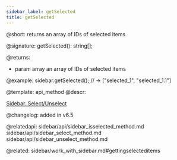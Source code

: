 ```yaml
---
sidebar_label: getSelected
title: getSelected
---          
```


@short: returns an array of IDs of selected items

@signature: getSelected(): string[];

@returns:
- param     array     an array of IDs of selected items

@example:
sidebar.getSelected(); // -> ["selected_1", "selected_1.1"]

@template: api_method
@descr:

[Sidebar. Select/Unselect](https://snippet.dhtmlx.com/3odod5v1)

@changelog: added in v6.5

@relatedapi: 
sidebar/api/sidebar_isselected_method.md
sidebar/api/sidebar_select_method.md
sidebar/api/sidebar_unselect_method.md

@related: sidebar/work_with_sidebar.md#gettingselecteditems